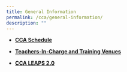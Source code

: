 ```yaml
---
title: General Information
permalink: /cca/general-information/
description: ""
---
```

*  **[CCA Schedule](/files/2023%20cca%20schedule%20(tue%20&%20fri)_as%20of%2022%20may%202023_student%20version%20for%20sch%20website.pdf)**

*   **[Teachers-In-Charge and Training Venues](/files/2023%20CCA%20Deployment_Term%202%20onwards%20For%20Distribution%2010032023_FOR%20SCH%20WEBSITE.pdf)**

*   **[CCA LEAPS 2.0](/files/LEAPS%202.pdf)**
